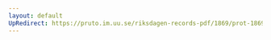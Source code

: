 ```yaml
---
layout: default
UpRedirect: https://pruto.im.uu.se/riksdagen-records-pdf/1869/prot-1869--fk--225/prot-1869--fk--225_000.pdf
---
```

